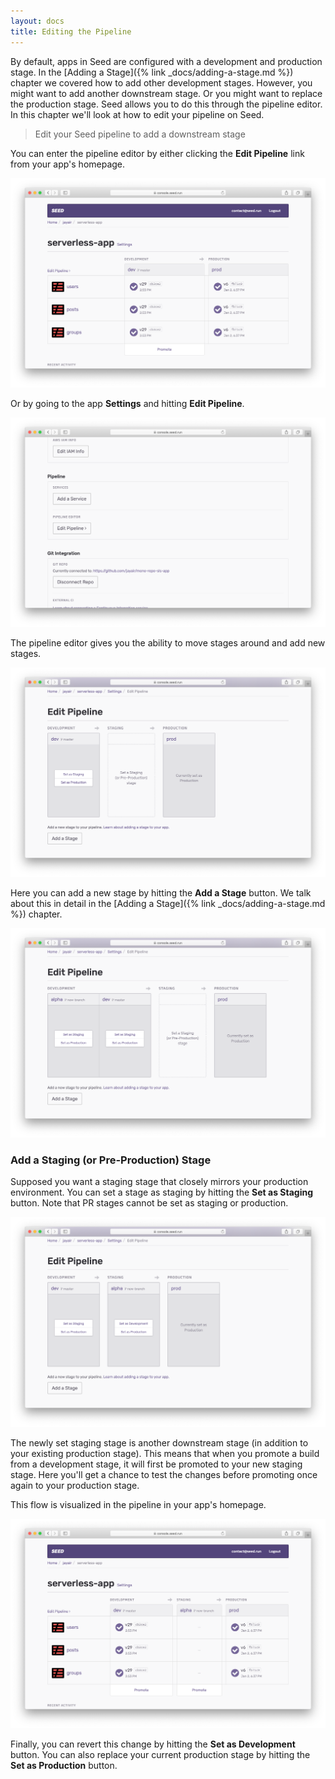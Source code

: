 ```yaml
---
layout: docs
title: Editing the Pipeline
---
```


By default, apps in Seed are configured with a development and production stage. In the [Adding a Stage]({% link _docs/adding-a-stage.md %}) chapter we covered how to add other development stages. However, you might want to add another downstream stage. Or you might want to replace the production stage. Seed allows you to do this through the pipeline editor. In this chapter we'll look at how to edit your pipeline on Seed.

> Edit your Seed pipeline to add a downstream stage

You can enter the pipeline editor by either clicking the **Edit Pipeline** link from your app's homepage.

![Click edit pipeline from homepage](/assets/docs/editing-the-pipeline/click-edit-pipeline-from-homepage.png)

Or by going to the app **Settings** and hitting **Edit Pipeline**.

![Click edit pipeline from settings](/assets/docs/editing-the-pipeline/click-edit-pipeline-from-settings.png)

The pipeline editor gives you the ability to move stages around and add new stages.

![View edit pipeline](/assets/docs/editing-the-pipeline/view-edit-pipeline.png)

Here you can add a new stage by hitting the **Add a Stage** button. We talk about this in detail in the [Adding a Stage]({% link _docs/adding-a-stage.md %}) chapter.

![Add new stage in pipeline](/assets/docs/editing-the-pipeline/add-new-stage-in-pipeline.png)

### Add a Staging (or Pre-Production) Stage

Supposed you want a staging stage that closely mirrors your production environment. You can set a stage as staging by hitting the **Set as Staging** button. Note that PR stages cannot be set as staging or production.

![Click set as staging in pipeline](/assets/docs/editing-the-pipeline/click-set-as-staging-in-pipeline.png)

The newly set staging stage is another downstream stage (in addition to your existing production stage). This means that when you promote a build from a development stage, it will first be promoted to your new staging stage. Here you'll get a chance to test the changes before promoting once again to your production stage.

This flow is visualized in the pipeline in your app's homepage.

![View new pipeline](/assets/docs/editing-the-pipeline/view-new-pipeline.png)

Finally, you can revert this change by hitting the **Set as Development** button. You can also replace your current production stage by hitting the **Set as Production** button.
